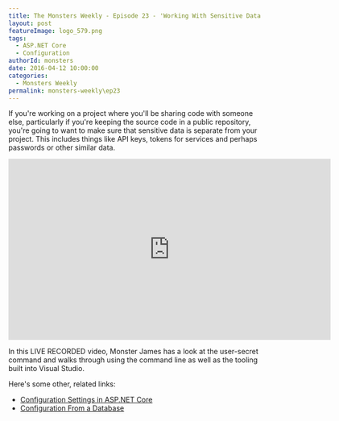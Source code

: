 ```yaml
---
title: The Monsters Weekly - Episode 23 - 'Working With Sensitive Data: User Secrets'
layout: post
featureImage: logo_579.png
tags: 
  - ASP.NET Core
  - Configuration
authorId: monsters
date: 2016-04-12 10:00:00
categories:
  - Monsters Weekly
permalink: monsters-weekly\ep23
---
```


If you're working on a project where you'll be sharing code with someone else, particularly if you're keeping the source code in a public repository, you're going to want to make sure that sensitive data is separate from your project. This includes things like API keys, tokens for services and perhaps passwords or other similar data.

<!--more-->
<iframe src="https://channel9.msdn.com/Series/aspnetmonsters/Episode-23-Working-With-Sensitive-Data-User-Secrets/player" width="640" height="360" allowFullScreen frameBorder="0"></iframe>

In this LIVE RECORDED video, Monster James has a look at the user-secret command and walks through using the command line as well as the tooling built into Visual Studio.

Here's some other, related links:

 - [Configuration Settings in ASP.NET Core](https://channel9.msdn.com/Series/aspnetmonsters/Episode-5-Configuration-Settings)
 - [Configuration From a Database](https://channel9.msdn.com/Series/aspnetmonsters/Episode-10-Loading-Settings-From-a-Database-in-ASPNET-Core)